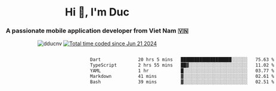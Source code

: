 <h1 align="center">
  Hi 👋, I'm  Duc</h1>
<h3 align="center">A passionate mobile application developer from Viet Nam 🇻🇳</h3>  
  
<p align="center"> <img src="https://komarev.com/ghpvc/?username=dducnv&label=Profile%20views&color=0e75b6&style=flat" alt="dducnv" /> 
<a href="https://wakatime.com/@4d2a2cd9-1bcb-4dd1-84a4-dce128a35137"><img src="https://wakatime.com/badge/user/4d2a2cd9-1bcb-4dd1-84a4-dce128a35137.svg" alt="Total time coded since Jun 21 2024" /></a>
</p>  

<div style="width: 100vw; overflow-x: auto; flex:center; text-align:center">
  <!--START_SECTION:waka-->

```txt
Dart              20 hrs 5 mins   ███████████████████░░░░░░   75.63 %
TypeScript        2 hrs 55 mins   ██▓░░░░░░░░░░░░░░░░░░░░░░   11.02 %
YAML              1 hr            █░░░░░░░░░░░░░░░░░░░░░░░░   03.77 %
Markdown          41 mins         ▓░░░░░░░░░░░░░░░░░░░░░░░░   02.61 %
Bash              39 mins         ▓░░░░░░░░░░░░░░░░░░░░░░░░   02.51 %
```

<!--END_SECTION:waka-->
</div>




  
